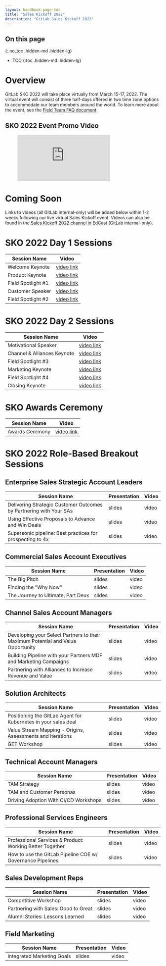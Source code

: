 ```yaml
---
layout: handbook-page-toc
title: "Sales Kickoff 2022"
description: "GitLab Sales Kickoff 2022"
---
```


## On this page
{:.no_toc .hidden-md .hidden-lg}

- TOC
{:toc .hidden-md .hidden-lg}

# Overview
GitLab SKO 2022 will take place virtually from March 15-17, 2022. The virtual event will consist of three half-days offered in two time zone options to accommodate our team members around the world. To learn more about the event, see the [Field Team FAQ document](https://docs.google.com/document/d/1OTRQjtWs-8sAnZG_ITQwNn0B2bZ6ed6sqhDEWKlimqE/edit#). 

## SKO 2022 Event Promo Video

<figure class="video_container">
  <iframe src="https://player.vimeo.com/video/673286284?h=4d4bf9f431&color=fc6d26" frameborder="0" allowfullscreen="true"> </iframe>
</figure>

# Coming Soon 
Links to videos (all GitLab internal-only) will be added below within 1-2 weeks following our live virtual Sales Kickoff event. Videos can also be found in the [Sales Kickoff 2022 channel in EdCast](https://gitlab.edcast.com/channel/sales-kickoff-sko-2022) (GitLab internal-only).

# SKO 2022 Day 1 Sessions

| **Session Name** | **Video** |
| ------ | ------ |
| Welcome Keynote | [video link](https://gitlab.edcast.com/insights/welcome-keynote) |
| Product Keynote | [video link](https://gitlab.edcast.com/insights/product-keynote) |
| Field Spotlight #1 | [video link](https://gitlab.edcast.com/insights/field-spotlight) |
| Customer Speaker | [video link](https://gitlab.edcast.com/insights/customer-speaker) |
| Field Spotlight #2 | [video link](https://gitlab.edcast.com/insights/field-spotlight-phreesia) |

# SKO 2022 Day 2 Sessions

| **Session Name** | **Video** |
| ------ | ------ |
| Motivational Speaker | [video link](https://gitlab.edcast.com/insights/motivational) |
| Channel & Alliances Keynote | [video link](https://gitlab.edcast.com/insights/channels) |
| Field Spotlight #3 | [video link](https://gitlab.edcast.com/insights/field-spotlight-conundra) |
| Marketing Keynote | [video link](https://gitlab.edcast.com/insights/marketing-keynote) |
| Field Spotlight #4 | [video link](https://gitlab.edcast.com/insights/field-spotlight-a) |
| Closing Keynote | [video link](https://gitlab.edcast.com/insights/closing-keynote) |

# SKO Awards Ceremony

| **Session Name** | **Video** |
| ------ | ------ |
| Awards Ceremony | [video link](https://gitlab.edcast.com/insights/sko-2022) |

# SKO 2022 Role-Based Breakout Sessions

## Enterprise Sales Strategic Account Leaders

| **Session Name** | **Presentation** | **Video** |
| ------ | ------ | ------ |
| Delivering Strategic Customer Outcomes by Partnering with Your SAs | slides | video |
| Using Effective Proposals to Advance and Win Deals | slides | video |
| Supersonic pipeline: Best practices for prospecting to 4x | slides | video |

## Commercial Sales Account Executives

| **Session Name** | **Presentation** | **Video** |
| ------ | ------ | ------ |
| The Big Pitch | slides | video |
| Finding the "Why Now" | slides | video |
| The Journey to Ultimate, Part Deux | slides | video |

## Channel Sales Account Managers

| **Session Name** | **Presentation** | **Video** |
| ------ | ------ | ------ |
| Developing your Select Partners to their Maximum Potential and Value Opportunity | slides | video |
| Building Pipeline with your Partners MDF and Marketing Campaigns | slides | video |
| Partnering with Alliances to Increase Revenue and Value | slides | video |

## Solution Architects

| **Session Name** | **Presentation** | **Video** |
| ------ | ------ | ------ |
| Positioning the GitLab Agent for Kubernetes in your sales deal | slides | video |
| Value Stream Mapping - Origins, Assessments and Iterations | slides | video |
| GET Workshop | slides | video |

## Technical Account Managers

| **Session Name** | **Presentation** | **Video** |
| ------ | ------ | ------ |
| TAM Strategy | slides | video |
| TAM and Customer Personas | slides | video |
| Driving Adoption With CI/CD Workshops | slides | video |

## Professional Services Engineers

| **Session Name** | **Presentation** | **Video** |
| ------ | ------ | ------ |
| Professional Services & Product: Working Better Together  | slides | video |
| How to use the GitLab Pipeline COE w/ Governance Pipelines | slides | video |

## Sales Development Reps

| **Session Name** | **Presentation** | **Video** |
| ------ | ------ | ------ |
| Competitive Workshop | slides | video |
| Partnering with Sales: Good to Great | slides | video |
| Alumni Stories: Lessons Learned | slides | video |

## Field Marketing

| **Session Name** | **Presentation** | **Video** |
| ------ | ------ | ------ |
| Integrated Marketing Goals | slides | video |


